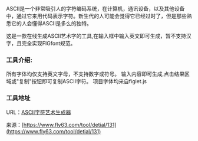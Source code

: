 ASCII是一个非常吸引人的字符编码系统，在计算机，通讯设备，以及其他设备中，通过它来用代码表示字符。新生代的人可能会觉得它已经过时了，但是那些熟悉它的人会懂得ASCII是多么的独特。

这是一款在线生成ASCII艺术字的工具,在输入框中输入英文即可生成，暂不支持汉字，且完全实现FIGfont规范。

### 工具介绍:
所有字体均仅支持英文字母，不支持数字或符号。
输入内容即可生成,点击结果区域或"复制"按钮即可复制ASCII字符。
项目字体均来自figlet.js

### 工具地址
URL：[ASCII字符艺术生成器](https://www.fly63.com/tool/taag/)

来源：[https://www.fly63.com/tool/detial/131](https://www.fly63.com/tool/detial/131)
